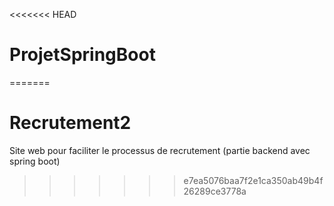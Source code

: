 <<<<<<< HEAD
# ProjetSpringBoot
=======
# Recrutement2
Site web pour faciliter le processus de recrutement (partie backend avec spring boot)
>>>>>>> e7ea5076baa7f2e1ca350ab49b4f26289ce3778a
